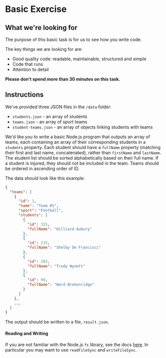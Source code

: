 # Basic Exercise

## What we're looking for

The purpose of this basic task is for us to see how you write code.

The key things we are looking for are:

* Good quality code: readable, maintainable, structured and simple
* Code that runs
* Attention to detail

**Please don't spend more than 30 minutes on this task.**

## Instructions

We've provided three JSON files in the `/data` folder:

* `students.json` - an array of students
* `teams.json` - an array of sport teams
* `student-teams.json` - an array of objects linking students with teams

We'd like you to write a basic Node.js program that outputs an array of teams, each containing an array of their corresponding students in a `students` property. Each student should have a `fullName` property (matching their first and last name, concatenated), rather than `firstName` and `lastName`. The student list should be sorted alphabetically based on their full name. If a student is injured, they should not be included in the team. Teams should be ordered in ascending order of ID.

The data should look like this example:

```json
{
  "teams": [
    {
      "id": 1,
      "name": "Team #1",
      "sport": "Football",
      "students": [
        {
          "id": 315,
          "fullName": "Hilliard Aubury"
        },
        {
          "id": 215,
          "fullName": "Shelby De Francisci"
        },
        {
          "id": 203,
          "fullName": "Trudy Wynett"
        },
        {
          "id": 99,
          "fullName": "Ward Brekonridge"
        }
      ]
    },
    ...
  ]
}
```

The output should be written to a file, `result.json`.

#### Reading and Writing
If you are not familiar with the Node.js `fs` library, see the docs [here](https://nodejs.org/api/fs.html). In particular you may want to use `readFileSync` and `writeFileSync`.
